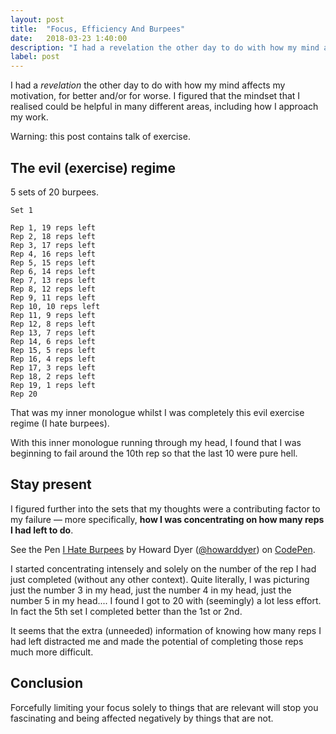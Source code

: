 ```yaml
---
layout: post
title:  "Focus, Efficiency And Burpees"
date:   2018-03-23 1:40:00
description: "I had a revelation the other day to do with how my mind affects my motivation, for better and/or for worse. I figured that the mindset that I realised could be helpful in many different areas, including how I approach my work."
label: post
---
```


I had a *revelation* the other day to do with how my mind affects my motivation, for better and/or for worse. I figured that the mindset that I realised could be helpful in many different areas, including how I approach my work.

Warning: this post contains talk of exercise.

## The evil (exercise) regime

5 sets of 20 burpees.

```
Set 1

Rep 1, 19 reps left
Rep 2, 18 reps left
Rep 3, 17 reps left
Rep 4, 16 reps left
Rep 5, 15 reps left
Rep 6, 14 reps left
Rep 7, 13 reps left
Rep 8, 12 reps left
Rep 9, 11 reps left
Rep 10, 10 reps left
Rep 11, 9 reps left
Rep 12, 8 reps left
Rep 13, 7 reps left
Rep 14, 6 reps left
Rep 15, 5 reps left
Rep 16, 4 reps left
Rep 17, 3 reps left
Rep 18, 2 reps left
Rep 19, 1 reps left
Rep 20
```

That was my inner monologue whilst I was completely this evil exercise regime (I hate burpees).

With this inner monologue running through my head, I found that I was beginning to fail around the 10th rep so that the last 10 were pure hell.

## Stay present

I figured further into the sets that my thoughts were a contributing factor to my failure — more specifically, **how I was concentrating on how many reps I had left to do**.

<p data-height="338" data-theme-id="0" data-slug-hash="jzmyLN" data-default-tab="result" data-user="howarddyer" data-embed-version="2" data-pen-title="I Hate Burpees" class="codepen">See the Pen <a href="https://codepen.io/howarddyer/pen/jzmyLN/">I Hate Burpees</a> by Howard Dyer (<a href="https://codepen.io/howarddyer">@howarddyer</a>) on <a href="https://codepen.io">CodePen</a>.</p>
<script async src="https://static.codepen.io/assets/embed/ei.js"></script>

I started concentrating intensely and solely on the number of the rep I had just completed (without any other context). Quite literally, I was picturing just the number 3 in my head, just the number 4 in my head, just the number 5 in my head.... I found I got to 20 with (seemingly) a lot less effort. In fact the 5th set I completed better than the 1st or 2nd.

It seems that the extra (unneeded) information of knowing how many reps I had left distracted me and made the potential of completing those reps much more difficult.

## Conclusion

Forcefully limiting your focus solely to things that are relevant will stop you fascinating and being affected negatively by things that are not.
